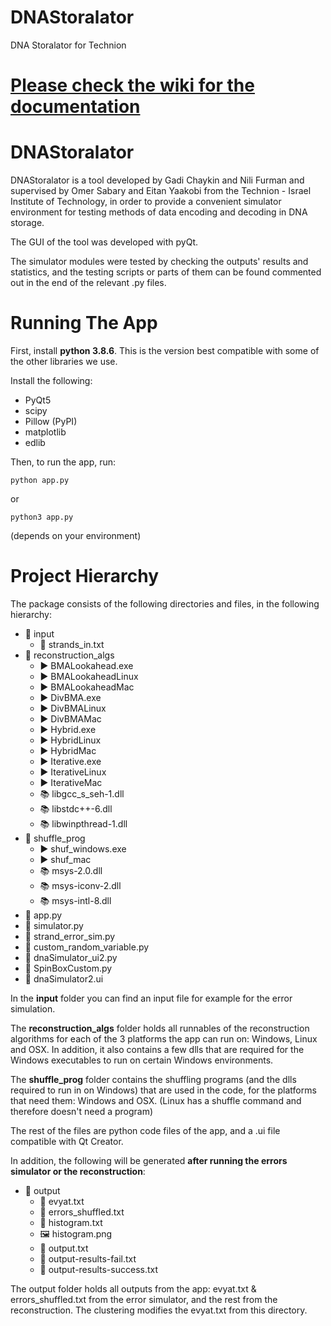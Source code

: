 # DNAStoralator
DNA Storalator for Technion

# [Please check the wiki for the documentation](https://github.com/gadihh/DNAStoralator/wiki)

# DNAStoralator

DNAStoralator is a tool developed by Gadi Chaykin and Nili Furman and supervised by Omer Sabary and Eitan Yaakobi from the Technion - Israel Institute of Technology, in order to provide a convenient simulator environment for testing methods of data encoding and decoding in DNA storage.

The GUI of the tool was developed with pyQt.

The simulator modules were tested by checking the outputs' results and statistics, and the testing scripts or parts of them can be found commented out in the end of the relevant .py files.

# Running The App

First, install **python 3.8.6**. This is the version best compatible with some of the other libraries we use.

Install the following:
* PyQt5
* scipy
* Pillow (PyPI)
* matplotlib
* edlib

Then, to run the app, run:

```
python app.py
```
or
```
python3 app.py
```
(depends on your environment)

# Project Hierarchy

The package consists of the following directories and files, in the following hierarchy:
* 📂 input
    * 📄 strands_in.txt
* 📂 reconstruction_algs
    * ▶️ BMALookahead.exe
    * ▶️ BMALookaheadLinux
    * ▶️ BMALookaheadMac
    * ▶️ DivBMA.exe
    * ▶️ DivBMALinux
    * ▶️ DivBMAMac
    * ▶️ Hybrid.exe
    * ▶️ HybridLinux
    * ▶️ HybridMac
    * ▶️ Iterative.exe
    * ▶️ IterativeLinux
    * ▶️ IterativeMac
    * 📚 libgcc_s_seh-1.dll
    * 📚 libstdc++-6.dll
    * 📚 libwinpthread-1.dll
* 📂 shuffle_prog
    * ▶️ shuf_windows.exe
    * ▶️ shuf_mac
    * 📚 msys-2.0.dll
    * 📚 msys-iconv-2.dll
    * 📚 msys-intl-8.dll
* 🐍 app.py
* 🐍 simulator.py
* 🐍 strand_error_sim.py
* 🐍 custom_random_variable.py
* 🐍 dnaSimulator_ui2.py
* 🐍 SpinBoxCustom.py
* 📄 dnaSimulator2.ui

In the **input** folder you can find an input file for example for the error simulation.

The **reconstruction_algs** folder holds all runnables of the reconstruction algorithms for each of the 3 platforms the app can run on: Windows, Linux and OSX. In addition, it also contains a few dlls that are required for the Windows executables to run on certain Windows environments.

The **shuffle_prog** folder contains the shuffling programs (and the dlls required to run in on Windows) that are used in the code, for the platforms that need them: Windows and OSX. (Linux has a shuffle command and therefore doesn't need a program)

The rest of the files are python code files of the app, and a .ui file compatible with Qt Creator.

In addition, the following will be generated **after running the errors simulator or the reconstruction**:
* 📂  output
    * 📄 evyat.txt
    * 📄 errors_shuffled.txt
    * 📄 histogram.txt
    * 🖼️ histogram.png
    * 📄 output.txt
    * 📄 output-results-fail.txt
    * 📄 output-results-success.txt

The output folder holds all outputs from the app: evyat.txt & errors_shuffled.txt from the error simulator, and the rest from the reconstruction. The clustering modifies the evyat.txt from this directory.
